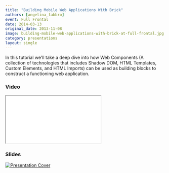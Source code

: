 ```yaml
---
title: "Building Mobile Web Applications With Brick"
authors: [angelina_fabbro]
event: Full Frontal
date: 2014-03-13
original_date: 2013-11-08
image: building-mobile-web-applications-with-brick-at-full-frontal.jpg
category: presentations
layout: single
---
```


In this tutorial we'll take a deep dive into how Web Components (A collection of technologies that includes Shadow DOM, HTML Templates, Custom Elements, and HTML Imports) can be used as building blocks to construct a functioning web application.

<!-- Excerpt -->

### Video

<div class="iframe-wrap">
    <iframe src="//www.youtube.com/embed/dW2ib0bkxGQ" itemprop="video"></iframe>
</div>

### Slides

<a href="http://afabbro.github.io/jsconfcolombia-2013-mobile-apps-with-brick/">
    <img src="../../img/stories/building-mobile-web-applications-with-brick-at-full-frontal-cover.jpg" alt="Presentation Cover">
</a>
